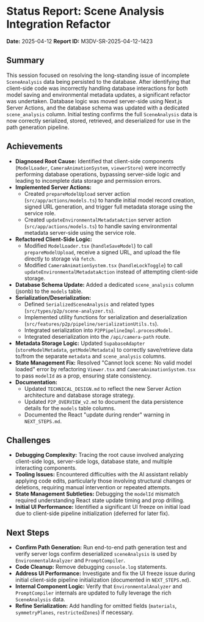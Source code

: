 # Status Report: Scene Analysis Integration Refactor

**Date:** 2025-04-12
**Report ID:** M3DV-SR-2025-04-12-1423

## Summary
This session focused on resolving the long-standing issue of incomplete `SceneAnalysis` data being persisted to the database. After identifying that client-side code was incorrectly handling database interactions for both model saving and environmental metadata updates, a significant refactor was undertaken. Database logic was moved server-side using Next.js Server Actions, and the database schema was updated with a dedicated `scene_analysis` column. Initial testing confirms the full `SceneAnalysis` data is now correctly serialized, stored, retrieved, and deserialized for use in the path generation pipeline.

## Achievements
*   **Diagnosed Root Cause:** Identified that client-side components (`ModelLoader`, `CameraAnimationSystem`, `viewerStore`) were incorrectly performing database operations, bypassing server-side logic and leading to incomplete data storage and permission errors.
*   **Implemented Server Actions:**
    *   Created `prepareModelUpload` server action (`src/app/actions/models.ts`) to handle initial model record creation, signed URL generation, and trigger full metadata storage using the service role.
    *   Created `updateEnvironmentalMetadataAction` server action (`src/app/actions/models.ts`) to handle saving environmental metadata server-side using the service role.
*   **Refactored Client-Side Logic:**
    *   Modified `ModelLoader.tsx` (`handleSaveModel`) to call `prepareModelUpload`, receive a signed URL, and upload the file directly to storage via `fetch`.
    *   Modified `CameraAnimationSystem.tsx` (`handleLockToggle`) to call `updateEnvironmentalMetadataAction` instead of attempting client-side storage.
*   **Database Schema Update:** Added a dedicated `scene_analysis` column (jsonb) to the `models` table.
*   **Serialization/Deserialization:**
    *   Defined `SerializedSceneAnalysis` and related types (`src/types/p2p/scene-analyzer.ts`).
    *   Implemented utility functions for serialization and deserialization (`src/features/p2p/pipeline/serializationUtils.ts`).
    *   Integrated serialization into `P2PPipelineImpl.processModel`.
    *   Integrated deserialization into the `/api/camera-path` route.
*   **Metadata Storage Logic:** Updated `SupabaseAdapter` (`storeModelMetadata`, `getModelMetadata`) to correctly save/retrieve data to/from the separate `metadata` and `scene_analysis` columns.
*   **State Management Fix:** Resolved "Cannot lock scene: No valid model loaded" error by refactoring `Viewer.tsx` and `CameraAnimationSystem.tsx` to pass `modelId` as a prop, ensuring state consistency.
*   **Documentation:**
    *   Updated `TECHNICAL_DESIGN.md` to reflect the new Server Action architecture and database storage strategy.
    *   Updated `P2P_OVERVIEW_v2.md` to document the data persistence details for the `models` table columns.
    *   Documented the React "update during render" warning in `NEXT_STEPS.md`.

## Challenges
*   **Debugging Complexity:** Tracing the root cause involved analyzing client-side logs, server-side logs, database state, and multiple interacting components.
*   **Tooling Issues:** Encountered difficulties with the AI assistant reliably applying code edits, particularly those involving structural changes or deletions, requiring manual intervention or repeated attempts.
*   **State Management Subtleties:** Debugging the `modelId` mismatch required understanding React state update timing and prop drilling.
*   **Initial UI Performance:** Identified a significant UI freeze on initial load due to client-side pipeline initialization (deferred for later fix).

## Next Steps
*   **Confirm Path Generation:** Run end-to-end path generation test and verify server logs confirm deserialized `sceneAnalysis` is used by `EnvironmentalAnalyzer` and `PromptCompiler`.
*   **Code Cleanup:** Remove debugging `console.log` statements.
*   **Address UI Performance:** Investigate and fix the UI freeze issue during initial client-side pipeline initialization (documented in `NEXT_STEPS.md`).
*   **Internal Component Logic:** Verify that `EnvironmentalAnalyzer` and `PromptCompiler` internals are updated to fully leverage the rich `SceneAnalysis` data.
*   **Refine Serialization:** Add handling for omitted fields (`materials`, `symmetryPlanes`, `restrictedZones`) if necessary. 